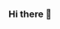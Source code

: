 ### Hi there 👋

<!--
**ForeroAlexander/ForeroAlexander** is a ✨ _special_ ✨ repository because its `README.md` (this file) appears on your GitHub profile.

Here are some ideas to get you started:

- 🔭 I’m currently working on ...
- 🌱 I’m currently learning ...
- 👯 I’m looking to collaborate on ...
- 🤔 I’m looking for help with ...
- 💬 Ask me about ...
- 📫 How to reach me: Foreroalex26@gmail.com
- 😄 Pronouns: ...
- ⚡ Fun fact: ...
-->
